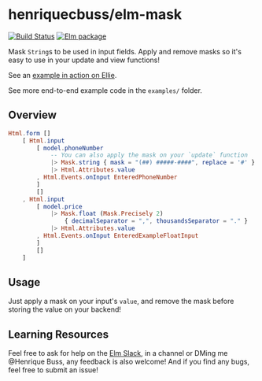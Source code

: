 # henriquecbuss/elm-mask

[![Build Status](https://github.com/henriquecbuss/elm-mask/workflows/CI/badge.svg)](https://github.com/henriquecbuss/elm-mask/actions?query=branch%3Amain) [![Elm package](https://img.shields.io/elm-package/v/henriquecbuss/elm-mask.svg)](https://package.elm-lang.org/packages/henriquecbuss/elm-mask/latest/)

Mask `String`s to be used in input fields. Apply and remove masks so it's easy
to use in your update and view functions!

See an [example in action on Ellie](https://ellie-app.com/fjCBtqtVY8Ma1).

See more end-to-end example code in the `examples/` folder.

## Overview

```elm
Html.form []
    [ Html.input
        [ model.phoneNumber
            -- You can also apply the mask on your `update` function
            |> Mask.string { mask = "(##) #####-####", replace = '#' }
            |> Html.Attributes.value
        , Html.Events.onInput EnteredPhoneNumber
        ]
        []
    , Html.input
        [ model.price
            |> Mask.float (Mask.Precisely 2)
                { decimalSeparator = ",", thousandsSeparator = "." }
            |> Html.Attributes.value
        , Html.Events.onInput EnteredExampleFloatInput
        ]
        []
    ]
```

## Usage

Just apply a mask on your input's `value`, and remove the mask before storing
the value on your backend!

## Learning Resources

Feel free to ask for help on the [Elm Slack](https://elmlang.herokuapp.com/),
in a channel or DMing me @Henrique Buss, any feedback is also welcome! And if
you find any bugs, feel free to submit an issue!
